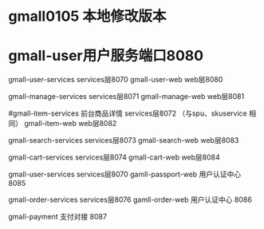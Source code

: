 # gmall0105   本地修改版本

# gmall-user用户服务端口8080

gmall-user-services   services层8070
gmall-user-web   web层8080

gmall-manage-services   services层8071
gmall-manage-web   web层8081


#gmall-item-services  前台商品详情 services层8072   （与spu、skuservice 相同）
gmall-item-web   web层8082

gmall-search-services   services层8073
gmall-search-web   web层8083

gmall-cart-services   services层8074
gmall-cart-web   web层8084


gmall-user-services   services层8070
gamll-passport-web  用户认证中心    8085



gmall-order-services   services层8076
gamll-order-web  用户认证中心    8086


gmall-payment     支付对接  8087
